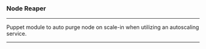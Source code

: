### Node Reaper

---

Puppet module to auto purge node on scale-in when utilizing an autoscaling service.

---
